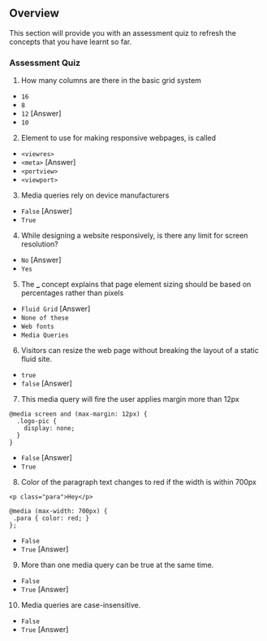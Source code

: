## Overview

This section will provide you with an assessment quiz to refresh the concepts that you have learnt so far.

### Assessment Quiz

1. How many columns are there in the basic grid system

- `16`
- `8`
- `12` [Answer]
- `10`

2. Element to use for making responsive webpages, is called

- `<viewres>`
- `<meta>` [Answer]
- `<portview>`
- `<viewport>`

3. Media queries rely on device manufacturers

- `False` [Answer]
- `True`

4. While designing a website responsively, is there any limit for screen resolution?

- `No` [Answer]
- `Yes`

5. The **\_** concept explains that page element sizing should be based on percentages rather than pixels

- `Fluid Grid` [Answer]
- `None of these`
- `Web fonts`
- `Media Queries`

6. Visitors can resize the web page without breaking the layout of a static fluid site.

- `true`
- `false` [Answer]

7. This media query will fire the user applies margin more than 12px

```
@media screen and (max-margin: 12px) {
  .logo-pic {
    display: none;
  }
}
```

- `False` [Answer]
- `True`

8. Color of the paragraph text changes to red if the width is within 700px

```
<p class="para">Hey</p>

@media (max-width: 700px) {
 .para { color: red; }
};
```

- `False`
- `True` [Answer]

9. More than one media query can be true at the same time.

- `False`
- `True` [Answer]

10. Media queries are case-insensitive.

- `False`
- `True` [Answer]
